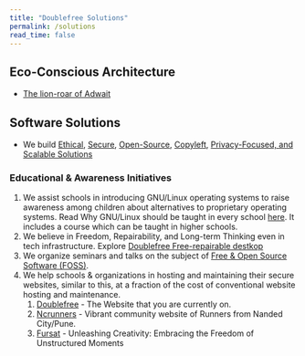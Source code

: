 ```yaml
---
title: "Doublefree Solutions"
permalink: /solutions
read_time: false
---
```


## Eco-Conscious Architecture

* [The lion-roar of Adwait](/lion-roar-advait)

## Software Solutions

* We build [Ethical](/ethical-technology), [Secure](/secure), [Open-Source](/free), [Copyleft](/ethical-technology), [Privacy-Focused, and Scalable Solutions](/secure)


### Educational & Awareness Initiatives

1. We assist schools in introducing GNU/Linux operating systems to raise
   awareness among children about alternatives to proprietary operating systems.
   Read Why GNU/Linux should be taught in every school [here](https://doublefree.in/education/freedom/why-gnu-linux-in-schools/).
   It includes a course which can be taught in higher schools.
2. We believe in Freedom, Repairability, and Long-term Thinking even in tech
   infrastructure. Explore [Doublefree Free-repairable destkop](/technology/WhyDesktop/)
3. We organize seminars and talks on the subject of [Free & Open Source Software (FOSS)](/floss).
4. We help schools & organizations in hosting and maintaining their secure
   websites, similar to this, at a fraction of the cost of conventional website
   hosting and maintenance.
    1. [Doublefree](https://doublefree.in) - The Website that you are currently on.
    2. [Ncrunners](https://ncrunners.in) - Vibrant community website of Runners
       from Nanded City/Pune.
    3. [Fursat](https://fursatorg.github.io) - Unleashing Creativity: Embracing the Freedom of Unstructured Moments


